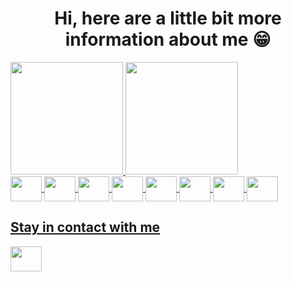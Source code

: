 <h1 align="center">Hi, here are a little bit more information about me 😁</h1>

<a href="https://github.com/bielgennaro">
  <img height="180em" src="https://github-readme-stats.vercel.app/api?username=bielgennaro&show_icons=true&theme=dracula&include_all_commits=true&count_private=true"/>
  <img height="180em" src="https://github-readme-stats.vercel.app/api/top-langs/?username=bielgennaro&layout=compact&langs_count=7&theme=dracula"/>
</div>

<div style="display: inline_block">
  <img align="center" alt height="40" width="50" src="https://cdn.jsdelivr.net/gh/devicons/devicon/icons/typescript/typescript-original.svg" />
  <img align="center" alt height="40" width="50" src="https://cdn.jsdelivr.net/gh/devicons/devicon/icons/java/java-original.svg" />
  <img align="center" alt height="40" width="50" src="https://cdn.jsdelivr.net/gh/devicons/devicon/icons/javascript/javascript-original.svg" />
 <img align="center" alt height="40" width="50" src="https://cdn.jsdelivr.net/gh/devicons/devicon/icons/react/react-original.svg" />
  <img align="center" alt height="40" width="50" src="https://cdn.jsdelivr.net/gh/devicons/devicon/icons/csharp/csharp-original.svg" />
  <img align="center" alt height="40" width="50" src="https://cdn.jsdelivr.net/gh/devicons/devicon/icons/nodejs/nodejs-original.svg" />
  <img align="center" alt height="40" width="50" src="https://cdn.jsdelivr.net/gh/devicons/devicon/icons/discordjs/discordjs-original.svg" />
  <img align="center" alt height="40" width="50" src="https://cdn.jsdelivr.net/gh/devicons/devicon/icons/mongodb/mongodb-plain-wordmark.svg" />
  </div>
  
  
  <div>
  <h2>Stay in contact with me</h2>
  <a href="https://www.linkedin.com/in/gabriel-zirondi-0347b0254/"><img align="center" alt height="40" width="50"         src="https://cdn.jsdelivr.net/gh/devicons/devicon/icons/linkedin/linkedin-original.svg" /></a>
  </div>
